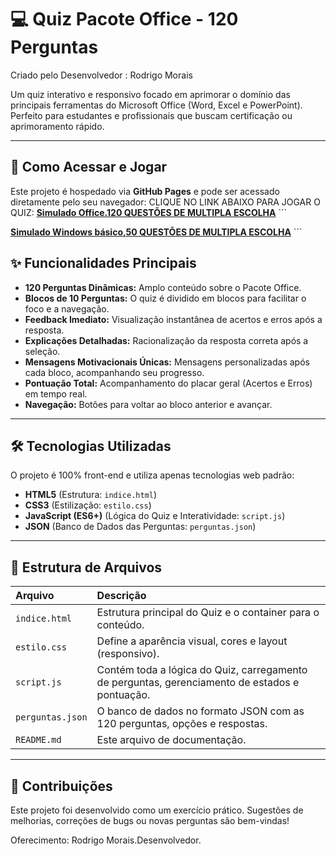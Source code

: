 # 💻 Quiz Pacote Office - 120 Perguntas

Criado pelo Desenvolvedor : Rodrigo Morais 

Um quiz interativo e responsivo focado em aprimorar o domínio das principais ferramentas do Microsoft Office (Word, Excel e PowerPoint). Perfeito para estudantes e profissionais que buscam certificação ou aprimoramento rápido.

---

## 🚀 Como Acessar e Jogar

Este projeto é hospedado via **GitHub Pages** e pode ser acessado diretamente pelo seu navegador:
CLIQUE NO LINK ABAIXO PARA JOGAR O QUIZ:
**[Simulado Office.120 QUESTÕES DE MULTIPLA ESCOLHA](https://rodrigomenezesdev.github.io/Quiz-Simulado-Office/)** ```

**[Simulado Windows básico,50 QUESTÕES DE MULTIPLA ESCOLHA](https://rodrigomenezesdev.github.io/Quiz-Windows-basico-/)** ```

## ✨ Funcionalidades Principais

* **120 Perguntas Dinâmicas:** Amplo conteúdo sobre o Pacote Office.
* **Blocos de 10 Perguntas:** O quiz é dividido em blocos para facilitar o foco e a navegação.
* **Feedback Imediato:** Visualização instantânea de acertos e erros após a resposta.
* **Explicações Detalhadas:** Racionalização da resposta correta após a seleção.
* **Mensagens Motivacionais Únicas:** Mensagens personalizadas após cada bloco, acompanhando seu progresso.
* **Pontuação Total:** Acompanhamento do placar geral (Acertos e Erros) em tempo real.
* **Navegação:** Botões para voltar ao bloco anterior e avançar.

---

## 🛠️ Tecnologias Utilizadas

O projeto é 100% front-end e utiliza apenas tecnologias web padrão:

* **HTML5** (Estrutura: `indice.html`)
* **CSS3** (Estilização: `estilo.css`)
* **JavaScript (ES6+)** (Lógica do Quiz e Interatividade: `script.js`)
* **JSON** (Banco de Dados das Perguntas: `perguntas.json`)

---

## 📂 Estrutura de Arquivos

| Arquivo | Descrição |
| :--- | :--- |
| `indice.html` | Estrutura principal do Quiz e o container para o conteúdo. |
| `estilo.css` | Define a aparência visual, cores e layout (responsivo). |
| `script.js` | Contém toda a lógica do Quiz, carregamento de perguntas, gerenciamento de estados e pontuação. |
| `perguntas.json` | O banco de dados no formato JSON com as 120 perguntas, opções e respostas. |
| `README.md` | Este arquivo de documentação. |

---

## 🤝 Contribuições

Este projeto foi desenvolvido como um exercício prático. Sugestões de melhorias, correções de bugs ou novas perguntas são bem-vindas!

Oferecimento: Rodrigo Morais.Desenvolvedor.
